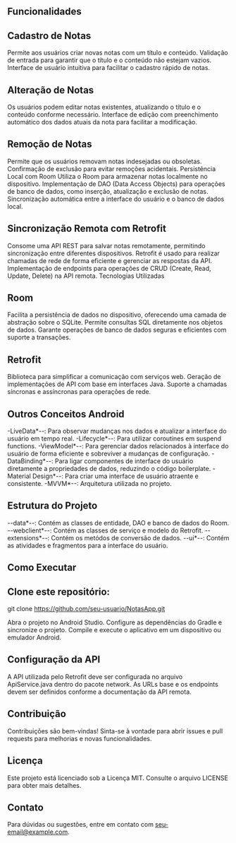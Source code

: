 ## Funcionalidades

## Cadastro de Notas
Permite aos usuários criar novas notas com um título e conteúdo.
Validação de entrada para garantir que o título e o conteúdo não estejam vazios.
Interface de usuário intuitiva para facilitar o cadastro rápido de notas.

## Alteração de Notas
Os usuários podem editar notas existentes, atualizando o título e o conteúdo conforme necessário.
Interface de edição com preenchimento automático dos dados atuais da nota para facilitar a modificação.

## Remoção de Notas
Permite que os usuários removam notas indesejadas ou obsoletas.
Confirmação de exclusão para evitar remoções acidentais.
Persistência Local com Room
Utiliza o Room para armazenar notas localmente no dispositivo.
Implementação de DAO (Data Access Objects) para operações de banco de dados, como inserção, atualização e exclusão de notas.
Sincronização automática entre a interface do usuário e o banco de dados local.

## Sincronização Remota com Retrofit
Consome uma API REST para salvar notas remotamente, permitindo sincronização entre diferentes dispositivos.
Retrofit é usado para realizar chamadas de rede de forma eficiente e gerenciar as respostas da API.
Implementação de endpoints para operações de CRUD (Create, Read, Update, Delete) na API remota.
Tecnologias Utilizadas

## Room
Facilita a persistência de dados no dispositivo, oferecendo uma camada de abstração sobre o SQLite.
Permite consultas SQL diretamente nos objetos de dados.
Garante operações de banco de dados seguras e eficientes com suporte a transações.

## Retrofit
Biblioteca para simplificar a comunicação com serviços web.
Geração de implementações de API com base em interfaces Java.
Suporte a chamadas síncronas e assíncronas para operações de rede.

## Outros Conceitos Android
-LiveData*--: Para observar mudanças nos dados e atualizar a interface do usuário em tempo real.
-Lifecycle*--: Para utilizar coroutines em suspend functions.
-ViewModel*--: Para gerenciar dados relacionados à interface do usuário de forma eficiente e sobreviver a mudanças de configuração.
-DataBinding*--: Para ligar componentes de interface do usuário diretamente a propriedades de dados, reduzindo o código boilerplate.
-Material Design*--: Para criar uma interface de usuário atraente e consistente.
-MVVM*--: Arquitetura utilizada no projeto.

## Estrutura do Projeto
--data*--: Contém as classes de entidade, DAO e banco de dados do Room.
--webclient*--: Contém as classes de serviço e modelo do Retrofit.
--extensions*--: Contém os metódos de conversão de dados.
--ui*--: Contém as atividades e fragmentos para a interface do usuário.

## Como Executar

## Clone este repositório:
git clone https://github.com/seu-usuario/NotasApp.git

Abra o projeto no Android Studio.
Configure as dependências do Gradle e sincronize o projeto.
Compile e execute o aplicativo em um dispositivo ou emulador Android.

## Configuração da API
A API utilizada pelo Retrofit deve ser configurada no arquivo ApiService.java dentro do pacote network.
As URLs base e os endpoints devem ser definidos conforme a documentação da API remota.

## Contribuição
Contribuições são bem-vindas! Sinta-se à vontade para abrir issues e pull requests para melhorias e novas funcionalidades.

## Licença
Este projeto está licenciado sob a Licença MIT. Consulte o arquivo LICENSE para obter mais detalhes.

## Contato
Para dúvidas ou sugestões, entre em contato com seu-email@example.com.
